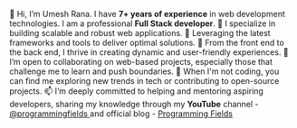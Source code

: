 👋 Hi, I’m Umesh Rana. I have **7+ years of experience** in web development technologies. I am a professional **Full Stack developer**.
👀 I specialize in building scalable and robust web applications.
💼 Leveraging the latest frameworks and tools to deliver optimal solutions.
🚀 From the front end to the back end, I thrive in creating dynamic and user-friendly experiences.
🌱 I’m open to collaborating on web-based projects, especially those that challenge me to learn and push boundaries.
💞️ When I'm not coding, you can find me exploring new trends in tech or contributing to open-source projects.
📫 I’m deeply committed to helping and mentoring aspiring developers, sharing my knowledge through my <strong>YouTube</strong> channel - <a href="https://youtube.com/@programmingfields">@programmingfields </a> and official blog - <a href="https://programmingfields.com">Programming Fields</a>
